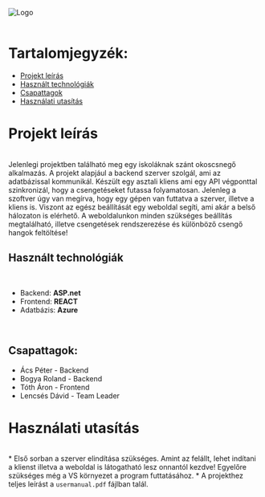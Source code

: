 ![Logo](https://i.imgur.com/50Y9R4L.png)
<br/>
<br/>

# Tartalomjegyzék: 

- [Projekt leírás](#projekt-leírás)
- [Használt technológiák](#használt-technológiák)
- [Csapattagok](#csapattagok)
- [Használati utasítás](#használati-utasítás)


# Projekt leírás
<br/>
Jelenlegi projektben található meg egy iskoláknak szánt okoscsnegő alkalmazás. A projekt alapjául a backend szerver szolgál, ami az adatbázissal kommunikál. Készült egy asztali kliens ami egy API végponttal szinkronizál, hogy a csengetéseket futassa folyamatosan. Jelenleg a szoftver úgy van megírva, hogy egy gépen van futtatva a szerver, illetve a kliens is. Viszont az egész beállítását egy weboldal segíti, ami akár a belső hálozaton is elérhető. A weboldalunkon minden szükséges beállítás megtalálható, illetve csengetések rendszerezése és különböző csengő hangok feltöltése!
<br/>

## Használt technológiák
<br/>

* Backend: **ASP.net**
* Frontend: **REACT**
* Adatbázis: **Azure**
<br/>

## Csapattagok:
 * Ács Péter - Backend
 * Bogya Roland - Backend
 * Tóth Áron - Frontend
 * Lencsés Dávid - Team Leader 

# Használati utasítás
<br/>
 * Első sorban a szerver elindítása szükséges. Amint az felállt, lehet indítani a klienst illetva a weboldal is látogatható lesz onnantól kezdve! Egyelőre szükséges még a VS környezet a program futtatásához. 
 * A projekthez teljes leírást a <code>usermanual.pdf</code> fájlban talál.
